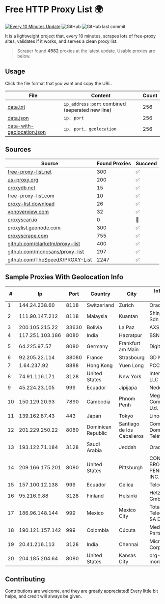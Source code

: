 
# Free HTTP Proxy List 🌍

[![Every 10 Minutes Update](https://github.com/mertguvencli/http-proxy-list/actions/workflows/main.yml/badge.svg?branch=main)](https://github.com/mertguvencli/http-proxy-list/actions/workflows/main.yml)
![GitHub](https://img.shields.io/github/license/mertguvencli/http-proxy-list)
![GitHub last commit](https://img.shields.io/github/last-commit/mertguvencli/http-proxy-list)

It is a lightweight project that, every 10 minutes, scrapes lots of free-proxy sites, validates if it works, and serves a clean proxy list.


> Scraper found **4582** proxies at the latest update. Usable proxies are below.

## Usage

Click the file format that you want and copy the URL.


|File|Content|Count|
|----|-------|-----|
|[data.txt](https://raw.githubusercontent.com/mertguvencli/http-proxy-list/main/proxy-list/data.txt)|`ip_address:port` combined (seperated new line)|256|
|[data.json](https://raw.githubusercontent.com/mertguvencli/http-proxy-list/main/proxy-list/data.json)|`ip, port`|256|
|[data-with-geolocation.json](https://raw.githubusercontent.com/mertguvencli/http-proxy-list/main/proxy-list/data-with-geolocation.json)|`ip, port, geolocation`|256|

## Sources

|Source|Found Proxies|Succeed|
|------|-------------|-------|
|[free-proxy-list.net](https://free-proxy-list.net)|300|✅|
|[us-proxy.org](https://www.us-proxy.org)|200|✅|
|[proxydb.net](http://proxydb.net)|15|✅|
|[free-proxy-list.com](https://free-proxy-list.com/?page=&port=&type%5B%5D=http&type%5B%5D=https&up_time=0&search=Search)|10|✅|
|[proxy-list.download](https://www.proxy-list.download/HTTP)|26|✅|
|[vpnoverview.com](https://vpnoverview.com/privacy/anonymous-browsing/free-proxy-servers)|32|✅|
|[proxyscan.io](https://www.proxyscan.io)|0|🚫|
|[proxylist.geonode.com](https://proxylist.geonode.com/api/proxy-list?limit=300&page=1&sort_by=lastChecked&sort_type=desc&protocols=http,https)|300|✅|
|[proxyscrape.com](https://api.proxyscrape.com/v2/?request=displayproxies&protocol=http&timeout=10000&country=all&ssl=all&anonymity=all)|755|✅|
|[github.com/clarketm/proxy-list](https://raw.githubusercontent.com/clarketm/proxy-list/master/proxy-list-raw.txt)|400|✅|
|[github.com/monosans/proxy-list](https://raw.githubusercontent.com/monosans/proxy-list/main/proxies/http.txt)|297|✅|
|[github.com/TheSpeedX/PROXY-List](https://raw.githubusercontent.com/TheSpeedX/PROXY-List/master/http.txt)|2247|✅|


## Sample Proxies With Geolocation Info

|#|Ip|Port|Country|City|Internet Service Provider|
|-|--|----|-------|----|-------------------------|
|1|144.24.238.60|8118|Switzerland|Zurich|Oracle Corporation|
|2|111.90.147.212|8118|Malaysia|Kuantan|Shinjiru Technology Sdn Bhd|
|3|200.105.215.22|33630|Bolivia|La Paz|AXS Bolivia S. A.|
|4|117.251.103.186|8080|India|Hazratpur|BSNL Internet|
|5|64.225.97.57|8080|Germany|Frankfurt am Main|DigitalOcean, LLC|
|6|92.205.22.114|38080|France|Strasbourg|GD MASS Network|
|7|1.64.237.92|8888|Hong Kong|Yuen Long|PCCW IMS Limited|
|8|74.91.116.171|3128|United States|New York|Internap Holding LLC|
|9|45.224.23.105|999|Ecuador|Jipijapa|Nedetel S.A.|
|10|150.129.20.93|7890|Cambodia|Phnom Penh|Mega Truenet Communication Co., Ltd.|
|11|139.162.87.43|443|Japan|Tokyo|Linode, LLC|
|12|201.229.250.22|8080|Dominican Republic|Santiago de los Caballeros|Compañía Dominicana de Teléfonos S. A.|
|13|193.122.71.184|3128|Saudi Arabia|Jeddah|Oracle Corporation|
|14|209.166.175.201|8080|United States|Pittsburgh|CONTINENTAL BROADBAND PENNSYLVANIA, INC.|
|15|157.100.12.138|999|Ecuador|Celica|Telconet S.A|
|16|95.216.9.88|3128|Finland|Helsinki|Hetzner Online GmbH|
|17|186.96.148.144|999|Mexico|Mexico City|Total Play Telecomunicaciones SA De CV|
|18|190.121.157.142|999|Colombia|Cúcuta|Media Commerce Partners S.A|
|19|20.41.216.113|3128|India|Chennai|Microsoft Corporation|
|20|204.185.204.64|8080|United States|Kansas City|org-morenet.more.net|



## Contributing

Contributions are welcome, and they are greatly appreciated! Every
little bit helps, and credit will always be given.

